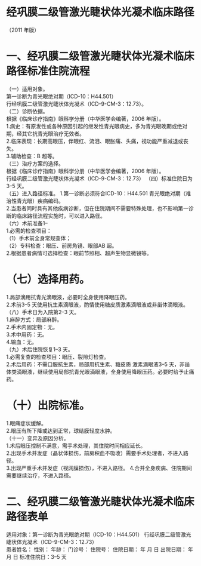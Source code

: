 # 经巩膜二级管激光睫状体光凝术临床路径  
（2011 年版）  
# 一、经巩膜二级管激光睫状体光凝术临床路径标准住院流程  
（一）适用对象。  
第一诊断为青光眼绝对期（ICD-10：H44.501）  
行经巩膜二级管激光睫状体光凝术（ICD-9-CM-3：12.73）。  
（二）诊断依据。  
根据《临床诊疗指南》眼科学分册（中华医学会编著，2006 年版）。  
1.病史：有原发性或各种原因引起的继发性青光眼病史，多为青光眼晚期或绝对期，经其它抗青光眼治疗无效者。  
2.临床表现：长期高眼压，伴眼红、流泪、眼胀痛、头痛，视功能严重减退或丧失。  
3.辅助检查：B 超等。  
（三）治疗方案的选择。  
根据《临床诊疗指南》眼科学分册（中华医学会编著，2006 年版）。  
行经巩膜二级管激光睫状体光凝术（ICD-9-CM-3：12.73）
   （四）标准住院日为3–5 天。  
（五）进入路径标准。 1.第一诊断必须符合ICD-10：H44.501 青光眼绝对期（难  
治性青光眼）疾病编码。  
2.当患者同时具有其他疾病诊断，但在住院期间不需要特殊处理，也不影响第一诊断的临床路径流程实施时，可以进入路径。  
（六）术前准备1–  
1.必需的检查项目：  
（1）手术前全身常规查体；  
（2）专科检查：眼压、前房角镜、眼部AB 超。  
2.根据患者病情可选择检查：眼前节照相、超声生物显微镜等。  
# （七）选择用药。  
1.局部滴用抗青光滴眼液，必要时全身使用降眼压药。  
2.术前3–5 天使用抗生素滴眼液，酌情使用糖皮质激素滴眼液或非甾体滴眼液。  
（八）手术日为入院第2–3 天。  
1.麻醉方式：局部麻醉。  
2.手术内固定物：无。  
3.术中用药：无。  
4.输血：无。  
（九）术后住院恢复1–3 天。  
1.必需复查的检查项目：眼压、裂隙灯检查。  
2.术后用药：不需口服抗生素，局部用抗生素、糖皮质 激素滴眼液3–5 天，非甾体类滴眼液，继续使用局部抗青光眼滴眼液，全身使用降眼压药。必要时给予止痛药。  
# （十）出院标准。  
1.眼痛症状缓解。  
2.眼压有所下降或达到正常，球结膜轻度水肿。  
（十一）变异及原因分析。  
1.术后眼压控制不满意，需手术处理，其住院时间相应延长。  
2.出现手术并发症（晶状体损伤，前房积血不吸收）需要手术处理者，不进入路径。  
3.出现严重手术并发症（视网膜损伤），不进入路径。 4.合并全身疾病、住院期间需要继续治疗，不进入路径。  
# 二、经巩膜二级管激光睫状体光凝术临床路径表单  
适用对象：第一诊断为青光眼绝对期（ICD-10：H44.501） 行经巩膜二级管激光睫状体光凝术（ICD-9-CM-3：12.73）  
患者姓名：          性别：     年龄：     门诊号：         住院号：         住院日期：    年    月   日   出院日期：    年    月    日  标准住院日：3–5 天  
